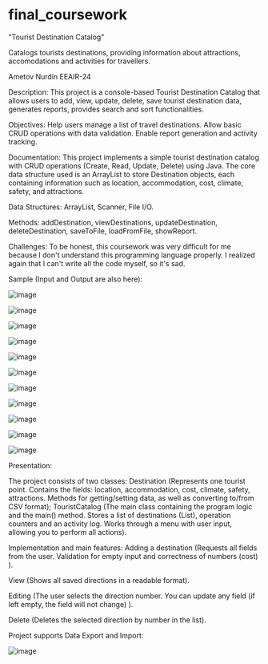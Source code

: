 # final_coursework

"Tourist Destination Catalog"

Catalogs tourists destinations, providing information about attractions, accomodations and activities for travellers.

Ametov Nurdin EEAIR-24

Description:
This project is a console-based Tourist Destination Catalog that allows users to add, view, update, delete, save tourist destination data, generates reports, provides search and sort functionalities.

Objectives:
Help users manage a list of travel destinations. Allow basic CRUD operations with data validation. Enable report generation and activity tracking.

Documentation:
This project implements a simple tourist destination catalog with CRUD operations (Create, Read, Update, Delete) using Java. The core data structure used is an ArrayList to store Destination objects, each containing information such as location, accommodation, cost, climate, safety, and attractions.

Data Structures:
ArrayList, Scanner, File I/O.

Methods:
addDestination, viewDestinations, updateDestination, deleteDestination, saveToFile, loadFromFile, showReport.

Challenges:
To be honest, this coursework was very difficult for me because I don't understand this programming language properly. I realized again that I can't write all the code myself, so it's sad.


Sample (Input and Output are also here):

![image](https://github.com/user-attachments/assets/5cf37776-770c-4e0d-b4d0-6bb048c9c9f8)

![image](https://github.com/user-attachments/assets/627ea5da-9d48-4380-8f83-f2edebef609d)

![image](https://github.com/user-attachments/assets/dfa1c99b-1b9f-4402-9d8e-8a8087471c2b)

![image](https://github.com/user-attachments/assets/c46d4dd6-349b-4494-b2af-7809b629b3f4)

![image](https://github.com/user-attachments/assets/b6ac6a1a-21d1-4e3d-a4b8-e21c59c1fc48)

![image](https://github.com/user-attachments/assets/93ebe48f-a6a7-4602-842f-09b0b7f18c7b)

![image](https://github.com/user-attachments/assets/44c39ddb-ab4f-4ac0-a0f7-2378e0bd3784)

![image](https://github.com/user-attachments/assets/a9ea09d3-ad48-407f-9392-27ba1ec15210)

![image](https://github.com/user-attachments/assets/65e2299b-642f-4c21-acd3-cbc2f85e8fe0)

![image](https://github.com/user-attachments/assets/f3b147b1-3c42-4cd5-845f-985b1565ce08)

![image](https://github.com/user-attachments/assets/4a9a13fa-4ef9-4511-ab6f-60725c7ce3cc)


Presentation:

The project consists of two classes: 
Destination (Represents one tourist point. Contains the fields: location, accommodation, cost, climate, safety, attractions. Methods for getting/setting data, as well as converting to/from CSV format);
TouristCatalog (The main class containing the program logic and the main() method. Stores a list of destinations (List<Destination>), operation counters and an activity log. Works through a menu with user input, allowing you to perform all actions).

Implementation and main features:
Adding a destination (Requests all fields from the user. Validation for empty input and correctness of numbers (cost) ).

View (Shows all saved directions in a readable format).

Editing (The user selects the direction number. You can update any field (if left empty, the field will not change) ).

Delete (Deletes the selected direction by number in the list).










Project supports Data Export and Import:

![image](https://github.com/user-attachments/assets/503a18e7-2460-4c8a-9be6-b44ea952531e)

